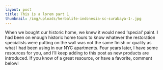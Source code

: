 ```yaml
---
layout: post
title: This is a lorem part 1
thumbnail: /img/uploads/herbalife-indonesia-sc-surabaya-1-.jpg
---
```

When we bought our historic home, we knew it would need ‘special’ paint. I had been on enough historic home tours to know whatever the restoration specialists were putting on the wall was not the same finish or quality as what I had been using in our NYC apartments. Four years later, I have some resources for you, and I’ll keep adding to this post as new products are introduced. If you know of a great resource, or have a favorite, comment below!